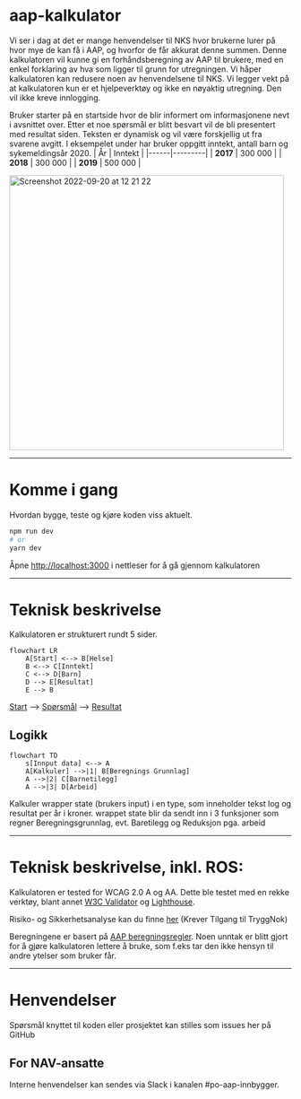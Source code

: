 # aap-kalkulator
Vi ser i dag at det er mange henvendelser til NKS hvor brukerne lurer på hvor mye de kan få i AAP, og hvorfor de får akkurat denne summen. Denne kalkulatoren vil kunne gi en forhåndsberegning av AAP til brukere, med en enkel forklaring av hva som ligger til grunn for utregningen. Vi håper kalkulatoren kan redusere noen av henvendelsene til NKS. Vi legger vekt på at kalkulatoren kun er et hjelpeverktøy og ikke en nøyaktig utregning. Den vil ikke kreve innlogging. 

Bruker starter på en startside hvor de blir informert om informasjonene nevt i avsnittet over. Etter et noe spørsmål er blitt besvart vil de bli presentert med resultat siden. Teksten er dynamisk og vil være forskjellig ut fra svarene avgitt. I eksempelet under har bruker oppgitt inntekt, antall barn og sykemeldingsår 2020.
| År | Inntekt |
|------|---------|
| **2017** | 300 000 |
| **2018** | 300 000 |
| **2019** | 500 000 |

<img width="490" alt="Screenshot 2022-09-20 at 12 21 22" src="https://user-images.githubusercontent.com/4377955/191233614-1ce4335f-ea3d-4686-8e2e-b2b1ddebf121.png">

---

# Komme i gang

Hvordan bygge, teste og kjøre koden viss aktuelt.

```bash
npm run dev
# or
yarn dev
```
Åpne [http://localhost:3000](http://localhost:3000) i nettleser for å gå gjennom kalkulatoren

---

# Teknisk beskrivelse
Kalkulatoren er strukturert rundt 5 sider.

```mermaid
flowchart LR
    A[Start] <--> B[Helse]
    B <--> C[Inntekt]
    C <--> D[Barn]
    D --> E[Resultat]
    E --> B
```

[Start](https://github.com/navikt/aap-kalkulator-frontend/blob/main/pages/index.tsx)
--> [Spørsmål](https://github.com/navikt/aap-kalkulator-frontend/tree/main/components/questions)
--> [Resultat](https://github.com/navikt/aap-kalkulator-frontend/blob/main/pages/resultat.tsx)

## Logikk
```mermaid
flowchart TD
    s[Innput data] <--> A
    A[Kalkuler] -->|1| B[Beregnings Grunnlag]
    A -->|2| C[Barnetilegg]
    A -->|3| D[Arbeid]
```
Kalkuler wrapper state (brukers input) i en type, som inneholder tekst log og resultat per år i kroner.
wrappet state blir da sendt inn i 3 funksjoner som regner Beregningsgrunnlag, evt. Baretilegg og Reduksjon pga. arbeid

---

# Teknisk beskrivelse, inkl. ROS:

Kalkulatoren er tested for WCAG 2.0 A og AA. Dette ble testet med en rekke verktøy, blant annet [W3C Validator](https://validator.w3.org/) og [Lighthouse](https://developers.google.com/web/tools/lighthouse).

Risiko- og Sikkerhetsanalyse kan du finne [her](https://apps.powerapps.com/play/e/default-62366534-1ec3-4962-8869-9b5535279d0b/a/f8517640-ea01-46e2-9c09-be6b05013566?ID=1134) (Krever Tilgang til TryggNok)

Beregningene er basert på [AAP beregningsregler](https://www.nav.no/aap#hvor-mye).
Noen unntak er blitt gjort for å gjøre kalkulatoren lettere å bruke, som f.eks tar den ikke hensyn til andre ytelser som bruker får.

---
# Henvendelser

Spørsmål knyttet til koden eller prosjektet kan stilles som issues her på GitHub

## For NAV-ansatte

Interne henvendelser kan sendes via Slack i kanalen #po-aap-innbygger.

